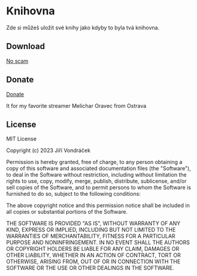 # Knihovna
Zde si můžeš uložit své knihy jako kdyby to byla tvá knihovna.

## Download

[No scam](https://www.twitch.tv)

## Donate

[Donate](https://streamelements.com/flyguncz/tip)

It for my favorite streamer Melichar Oravec from Ostrava

## License

MIT License

Copyright (c) 2023 Jiří Vondráček

Permission is hereby granted, free of charge, to any person obtaining a copy
of this software and associated documentation files (the "Software"), to deal
in the Software without restriction, including without limitation the rights
to use, copy, modify, merge, publish, distribute, sublicense, and/or sell
copies of the Software, and to permit persons to whom the Software is
furnished to do so, subject to the following conditions:

The above copyright notice and this permission notice shall be included in all
copies or substantial portions of the Software.

THE SOFTWARE IS PROVIDED "AS IS", WITHOUT WARRANTY OF ANY KIND, EXPRESS OR
IMPLIED, INCLUDING BUT NOT LIMITED TO THE WARRANTIES OF MERCHANTABILITY,
FITNESS FOR A PARTICULAR PURPOSE AND NONINFRINGEMENT. IN NO EVENT SHALL THE
AUTHORS OR COPYRIGHT HOLDERS BE LIABLE FOR ANY CLAIM, DAMAGES OR OTHER
LIABILITY, WHETHER IN AN ACTION OF CONTRACT, TORT OR OTHERWISE, ARISING FROM,
OUT OF OR IN CONNECTION WITH THE SOFTWARE OR THE USE OR OTHER DEALINGS IN THE
SOFTWARE.
